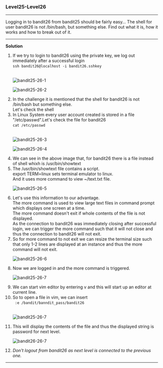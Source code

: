 ### Level25-Level26

<hr>
Logging in to bandit26 from bandit25 should be fairly easy… The shell for user bandit26 is not /bin/bash, but something else. Find out what it is, how it works and how to break out of it.
<hr/>

<b>Solution</b><br/>

<p>
<ol>

<li>If we try to login to bandit26 using the private key, we log out immediately after a successful login<br/>
<code>ssh bandit26@localhost -i bandit26.sshkey</code></li>
<br/>

![bandit25-26-1](https://user-images.githubusercontent.com/88927842/183640187-06d573b1-3b11-45c4-b7b6-48b22be3adb0.png)

![bandit25-26-2](https://user-images.githubusercontent.com/88927842/183640199-3f64e19a-5389-48a4-8594-0a5e3cbed1f8.png)

<li>In the challenge it is mentioned that the shell for bandit26 is not /bin/bash but something else.<br/>Let's check the shell</li>
<li>In Linux System every user account created is stored in a file "/etc/passwd".Let's check the file for bandit26
<br/><code>cat /etc/passwd</code></li>
<br/>

![bandit25-26-3](https://user-images.githubusercontent.com/88927842/183640217-e05bf9db-cb4e-4c03-8ffd-13e53b6137e4.png)

![bandit25-26-4](https://user-images.githubusercontent.com/88927842/183640225-28719709-3a7c-4d15-9138-29864dda1d77.png)

<li>We can see in the above image that, for bandit26 there is a file instead of shell whixh is /usr/bin/showtext</li>
<li>The /usr/bin/showtext file contains a script.<br/>
export TERM=linux sets terminal emulator to linux.<br/>
And it uses more command to view ~/text.txt file.</li>

![bandit25-26-5](https://user-images.githubusercontent.com/88927842/183640238-904c094a-ec3c-4a06-9d53-8dcee9c3b1d1.png)

<li>Let's use this information to our advantage.<br/>
The more command is used to view large text files in command prompt which displays one screen at a time.<br/>The more command doesn't exit if whole contents of the file is not displayed.<br/>
As the connection to bandit26 was immediately closing after successful login, we can trigger the more command such that it will not close and thus the connection to bandit26 will not exit.</li>

<li>So for more command to not exit we can resize the terminal size such that only 1-2 lines are displayed at an instance and thus the more command will not exit.</li>

![bandit25-26-6](https://user-images.githubusercontent.com/88927842/183640257-b64d56ca-24e4-4427-a0a8-7ade95b84be9.png)

<li>Now we are logged in and the more command is triggered.</li>

![bandit25-26-7](https://user-images.githubusercontent.com/88927842/183640287-e01d19f3-b50c-4507-83ca-d2ec92655ee6.png)

<li>We can start vim editor by entering v and this will start up an editor at current line.</li>
<li>So to open a file in vim, we can insert<br>
<code> :e /bandit/banndit_pass/bandit26</code></li>
<br/>

![bandit25-26-7](https://user-images.githubusercontent.com/88927842/183640305-2433ee6e-3e69-4b3b-a773-5149b5081d89.png)

<li>This will display the contents of the file and thus the displayed string is password for next level.</li>

![bandit26-26-7](https://user-images.githubusercontent.com/88927842/183640903-0559ab7f-50ad-44c0-a6b4-453041dc83be.png)

<li><i>Don't logout from bandit26 as next level is connected to the previous one.</i></li>
</p>
</ol>
<hr/>